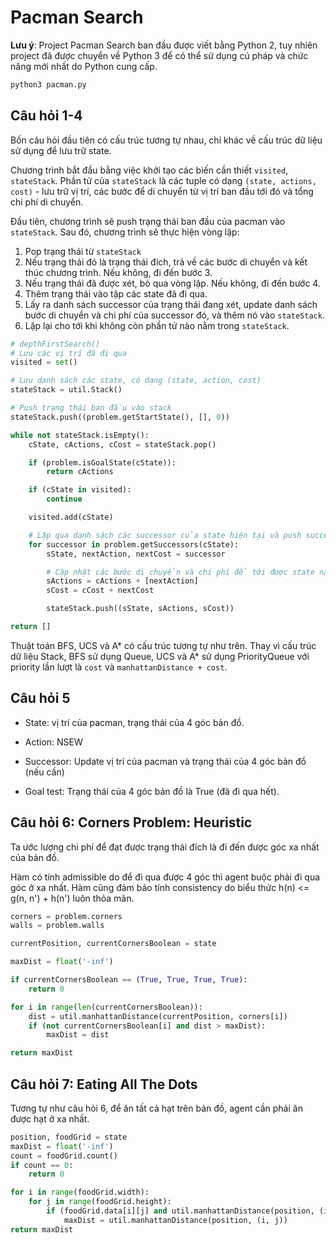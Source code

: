 # Pacman Search

**Lưu ý**: Project Pacman Search ban đầu được viết bằng Python 2, tuy nhiên project đã được chuyển về Python 3 để có thể sử dụng cú pháp và chức năng mới nhất do Python cung cấp.

```sh
python3 pacman.py
```

## Câu hỏi 1-4

Bốn câu hỏi đầu tiên có cấu trúc tương tự nhau, chỉ khác về cấu trúc dữ liệu sử dụng để lưu trữ state.

Chương trình bắt đầu bằng việc khởi tạo các biến cần thiết `visited`, `stateStack`. Phần tử của `stateStack` là các tuple có dạng `(state, actions, cost)` - lưu trữ vị trí, các bước để di chuyển từ vị trí ban đầu tới đó và tổng chi phí di chuyển.

Đầu tiên, chương trình sẽ push trạng thái ban đầu của pacman vào `stateStack`. Sau đó, chương trình sẽ thực hiện vòng lặp:

1. Pop trạng thái từ `stateStack`
2. Nếu trạng thái đó là trạng thái đích, trả về các bước di chuyển và kết thúc chương trình. Nếu không, đi đến bước 3.
3. Nếu trạng thái đã được xét, bỏ qua vòng lặp. Nếu không, đi đến bước 4.
4. Thêm trạng thái vào tập các state đã đi qua.
5. Lấy ra danh sách successor của trạng thái đang xét, update danh sách bước di chuyển và chi phí của successor đó, và thêm nó vào `stateStack`.
6. Lặp lại cho tới khi không còn phần tử nào nằm trong `stateStack`.

```python
# depthFirstSearch()
# Lưu các vị trí đã đi qua
visited = set()

# Lưu danh sách các state, có dạng (state, action, cost)
stateStack = util.Stack()

# Push trạng thái ban đầu vào stack
stateStack.push((problem.getStartState(), [], 0))

while not stateStack.isEmpty():
    cState, cActions, cCost = stateStack.pop()

    if (problem.isGoalState(cState)):
        return cActions

    if (cState in visited):
        continue

    visited.add(cState)

    # Lặp qua danh sách các successor của state hiện tại và push successor vào stateStack.
    for successor in problem.getSuccessors(cState):
        sState, nextAction, nextCost = successor

        # Cập nhật các bước di chuyển và chi phí để tới được state này.
        sActions = cActions + [nextAction]
        sCost = cCost + nextCost

        stateStack.push((sState, sActions, sCost))

return []
```

Thuật toán BFS, UCS và A\* có cấu trúc tương tự như trên. Thay vì cấu trúc dữ liệu Stack, BFS sử dụng Queue, UCS và A\* sử dụng PriorityQueue với priority lần lượt là `cost` và `manhattanDistance + cost`.

## Câu hỏi 5

- State: vị trí của pacman, trạng thái của 4 góc bản đồ.

- Action: NSEW

- Successor: Update vị trí của pacman và trạng thái của 4 góc bản đồ (nếu cần)

- Goal test: Trạng thái của 4 góc bản đồ là True (đã đi qua hết).

## Câu hỏi 6: Corners Problem: Heuristic

Ta ước lượng chi phí để đạt được trạng thái đích là đi đến được góc xa nhất của bản đồ.

Hàm có tính admissible do để đi qua được 4 góc thì agent buộc phải đi qua góc ở xa nhất. Hàm cũng đảm bảo tính consistency do biểu thức h(n) \<= g(n, n') + h(n') luôn thỏa mãn.

```py
corners = problem.corners
walls = problem.walls

currentPosition, currentCornersBoolean = state

maxDist = float('-inf')

if currentCornersBoolean == (True, True, True, True):
    return 0

for i in range(len(currentCornersBoolean)):
    dist = util.manhattanDistance(currentPosition, corners[i])
    if (not currentCornersBoolean[i] and dist > maxDist):
        maxDist = dist

return maxDist
```

## Câu hỏi 7: Eating All The Dots

Tương tự như câu hỏi 6, để ăn tất cả hạt trên bản đồ, agent cần phải ăn được hạt ở xa nhất.

```py
position, foodGrid = state
maxDist = float('-inf')
count = foodGrid.count()
if count == 0:
    return 0

for i in range(foodGrid.width):
    for j in range(foodGrid.height):
        if (foodGrid.data[i][j] and util.manhattanDistance(position, (i, j)) > maxDist):
            maxDist = util.manhattanDistance(position, (i, j))
return maxDist
```
